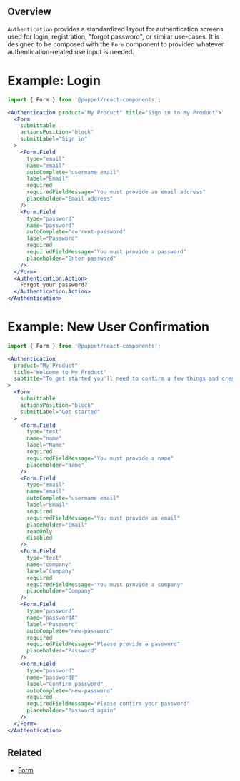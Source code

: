 ## Overview

`Authentication` provides a standardized layout for authentication screens used for login, registration, "forgot password", or similar use-cases. It is designed to be composed with the `Form` component to provided whatever authentication-related use input is needed.

# Example: Login

```jsx
import { Form } from '@puppet/react-components';

<Authentication product="My Product" title="Sign in to My Product">
  <Form
    submittable
    actionsPosition="block"
    submitLabel="Sign in"
  >
    <Form.Field
      type="email"
      name="email"
      autoComplete="username email"
      label="Email"
      required
      requiredFieldMessage="You must provide an email address"
      placeholder="Email address"
    />
    <Form.Field
      type="password"
      name="password"
      autoComplete="current-password"
      label="Password"
      required
      requiredFieldMessage="You must provide a password"
      placeholder="Enter password"
    />
  </Form>
  <Authentication.Action>
    Forgot your password?
  </Authentication.Action>
</Authentication>
```

# Example: New User Confirmation

```jsx
import { Form } from '@puppet/react-components';

<Authentication
  product="My Product"
  title="Welcome to My Product"
  subtitle="To get started you'll need to confirm a few things and create a password"
>
  <Form
    submittable
    actionsPosition="block"
    submitLabel="Get started"
  >
    <Form.Field
      type="text"
      name="name"
      label="Name"
      required
      requiredFieldMessage="You must provide a name"
      placeholder="Name"
    />
    <Form.Field
      type="email"
      name="email"
      autoComplete="username email"
      label="Email"
      required
      requiredFieldMessage="You must provide an email"
      placeholder="Email"
      readOnly
      disabled
    />
    <Form.Field
      type="text"
      name="company"
      label="Company"
      required
      requiredFieldMessage="You must provide a company"
      placeholder="Company"
    />
    <Form.Field
      type="password"
      name="passwordA"
      label="Password"
      autoComplete="new-password"
      required
      requiredFieldMessage="Please provide a password"
      placeholder="Password"
    />
    <Form.Field
      type="password"
      name="passwordB"
      label="Confirm password"
      autoComplete="new-password"
      required
      requiredFieldMessage="Please confirm your password"
      placeholder="Password again"
    />
  </Form>
</Authentication>
```

## Related

- [Form](#/React%20Components/Form)
